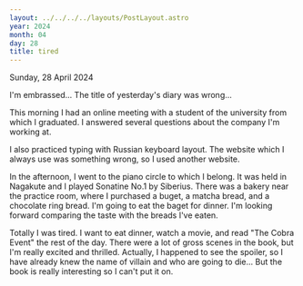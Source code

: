 ```yaml
---
layout: ../../../../layouts/PostLayout.astro
year: 2024
month: 04
day: 28
title: tired
---
```


Sunday, 28 April 2024

I'm embrassed... The title of yesterday's diary was wrong...

This morning I had an online meeting with a student of the university from which I graduated. I answered several questions about the company I'm working at.

I also practiced typing with Russian keyboard layout. The website which I always use was something wrong, so I used another website.

In the afternoon, I went to the piano circle to which I belong. It was held in Nagakute and I played Sonatine No.1 by Siberius. There was a bakery near the practice room, where I purchased a buget, a matcha bread, and a chocolate ring bread. I'm going to eat the baget for dinner. I'm looking forward comparing the taste with the breads I've eaten.

Totally I was tired. I want to eat dinner, watch a movie, and read "The Cobra Event" the rest of the day. There were a lot of gross scenes in the book, but I'm really excited and thrilled. Actually, I happened to see the spoiler, so I have already knew the name of villain and who are going to die... But the book is really interesting so I can't put it on.